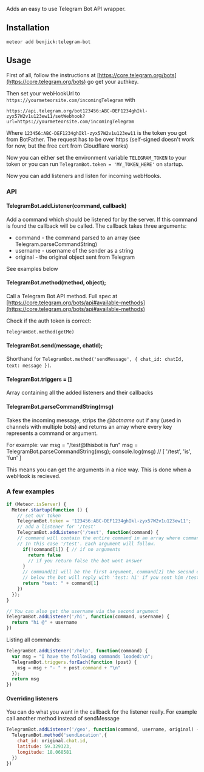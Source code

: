 Adds an easy to use Telegram Bot API wrapper.

## Installation

    meteor add benjick:telegram-bot

## Usage

First of all, follow the instructions at [https://core.telegram.org/bots](https://core.telegram.org/bots) go get your authkey.

Then set your webHookUrl to `https://yourmeteorsite.com/incomingTelegram` with

    https://api.telegram.org/bot123456:ABC-DEF1234ghIkl-zyx57W2v1u123ew11/setWebhook?url=https://yourmeteorsite.com/incomingTelegram

Where `123456:ABC-DEF1234ghIkl-zyx57W2v1u123ew11` is the token you got from BotFather. The request has to be over https (self-signed doesn't work for now, but the free cert from Cloudflare works)

Now you can either set the environment variable `TELEGRAM_TOKEN` to your token or you can run `TelegramBot.token = 'MY_TOKEN_HERE'` on startup.

Now you can add listeners and listen for incoming webHooks.

### API

#### TelegramBot.addListener(command, callback)

Add a command which should be listened for by the server. If this command is found the callback will be called. The callback takes three arguments:

 * command - the command parsed to an array (see Telegram.parseCommandString)
 * username - username of the sender as a string
 * original - the original object sent from Telegram

See examples below

#### TelegramBot.method(method, object);

Call a Telegram Bot API method. Full spec at [https://core.telegram.org/bots/api#available-methods](https://core.telegram.org/bots/api#available-methods)

Check if the auth token is correct:

    TelegramBot.method(getMe)

#### TelegramBot.send(message, chatId);

Shorthand for `TelegramBot.method('sendMessage', { chat_id: chatId, text: message })`.

#### TelegramBot.triggers = []

Array containing all the added listeners and their callbacks

#### TelegramBot.parseCommandString(msg)

Takes the incoming message, strips the *@botname* out if any (used in channels with multiple bots) and returns an array where every key represents a command or argument. 

For example:
    var msg = "/test@thisbot is fun"
    msg = TelegramBot.parseCommandString(msg);
    console.log(msg) // [ '/test', 'is', 'fun' ]

This means you can get the arguments in a nice way. This is done when a webHook is recieved.

### A few examples

```js
if (Meteor.isServer) {
  Meteor.startup(function () {
    // set our token
    TelegramBot.token = '123456:ABC-DEF1234ghIkl-zyx57W2v1u123ew11';
    // add a listener for '/test'
    TelegramBot.addListener('/test', function(command) { 
    // command will contain the entire command in an array where command[0] is the command. 
    // In this case '/test'. Each argument will follow.
      if(!command[1]) { // if no arguments
        return false
        // if you return false the bot wont answer
      }
      // command[1] will be the first argument, command[2] the second etc
      // below the bot will reply with 'test: hi' if you sent him /test hi
      return "test: " + command[1] 
    })
  });
}
```

```js
// You can also get the username via the second argument
TelegramBot.addListener('/hi', function(command, username) {
  return "hi @" + username
})
```

Listing all commands:

```js
TelegramBot.addListener('/help', function(command) {
  var msg = "I have the following commands loaded:\n";
  TelegramBot.triggers.forEach(function (post) {
    msg = msg + "- " + post.command + "\n"
  });
  return msg
})
```

#### Overriding listeners

You can do what you want in the callback for the listener really. For example call another method instead of sendMessage

```js
TelegramBot.addListener('/geo', function(command, username, original) {
  TelegramBot.method('sendLocation',{
    chat_id: original.chat.id,
    latitude: 59.329323,
    longitude: 18.068581
  })
})
```
